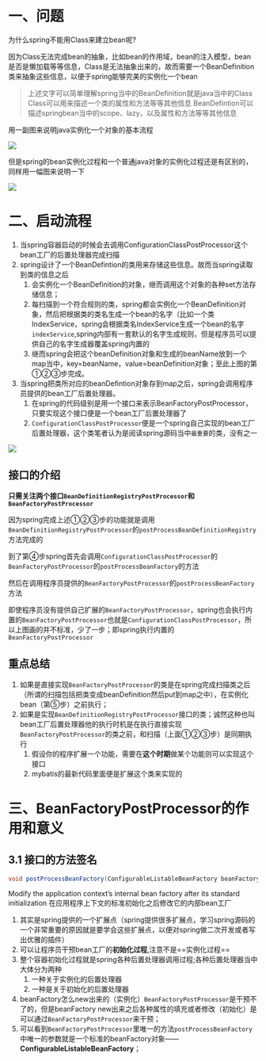 # 一、问题

为什么spring不能用Class来建立bean呢?

因为Class无法完成bean的抽象，比如bean的作用域，bean的注入模型，bean是否是懒加载等等信息，Class是无法抽象出来的，故而需要一个BeanDefinition类来抽象这些信息，以便于spring能够完美的实例化一个bean



> 上述文字可以简单理解spring当中的BeanDefinition就是java当中的Class
> Class可以用来描述一个类的属性和方法等等其他信息
> BeanDefintion可以描述springbean当中的scope、lazy，以及属性和方法等等其他信息



用一副图来说明java实例化一个对象的基本流程

![](C:\Users\Admin\Desktop\learn-spring\图片\20191018150846696.jpg)



但是spring的bean实例化过程和一个普通java对象的实例化过程还是有区别的，同样用一幅图来说明一下

![](C:\Users\Admin\Desktop\learn-spring\图片\20191018151632339.png)







# 二、启动流程

1. 当spring容器启动的时候会去调用ConfigurationClassPostProcessor这个bean工厂的后置处理器完成扫描
2. spring设计了一个BeanDefintion的类用来存储这些信息。故而当spring读取到类的信息之后
   1. 会实例化一个BeanDefinition的对象，继而调用这个对象的各种set方法存储信息；
   2. 每扫描到一个符合规则的类，spring都会实例化一个BeanDefinition对象，然后把根据类的类名生成一个bean的名字（比如一个类IndexService，spring会根据类名IndexService生成一个bean的名字`indexService`,spring内部有一套默认的名字生成规则，但是程序员可以提供自己的名字生成器覆盖spring内置的
   3. 继而spring会把这个beanDefinition对象和生成的beanName放到一个map当中，key=beanName，value=beanDefinition对象；至此上图的第①②③步完成。
3. 当spring把类所对应的beanDefintion对象存到map之后，spring会调用程序员提供的bean工厂后置处理器。
   1. 在spring的代码级别是用一个接口来表示BeanFactoryPostProcessor，只要实现这个接口便是一个bean工厂后置处理器了
   2. `ConfigurationClassPostProcessor`便是一个spring自己实现的bean工厂后置处理器，这个类笔者认为是阅读spring源码当中`最重要`的类，没有之一



![](C:\Users\Admin\Desktop\learn-spring\图片\20191018204649189.jpg)



## 接口的介绍

**只需关注两个接口`BeanDefinitionRegistryPostProcessor`和`BeanFactoryPostProcessor`**



因为spring完成上述①②③步的功能就是调用`BeanDefinitionRegistryPostProcessor`的`postProcessBeanDefinitionRegistry`方法完成的



到了第④步spring首先会调用`ConfigurationClassPostProcessor`的`BeanFactoryPostProcessor`的`postProcessBeanFactory`的方法

然后在调用程序员提供的`BeanFactoryPostProcessor`的`postProcessBeanFactory`方法



即使程序员没有提供自己扩展的`BeanFactoryPostProcessor`，spring也会执行内置的`BeanFactoryPostProcessor`也就是`ConfigurationClassPostProcessor`，所以上图画的并不标准，少了一步；即spring执行内置的`BeanFactoryPostProcessor`



## 重点总结

1. 如果是直接实现`BeanFactoryPostProcessor`的类是在spring完成扫描类之后（所谓的扫描包括把类变成beanDefinition然后put到map之中），在实例化bean（第⑤步）之前执行；
2. 如果是实现`BeanDefinitionRegistryPostProcessor`接口的类；诚然这种也叫bean工厂后置处理器他的执行时机是在执行直接实现`BeanFactoryPostProcessor`的类之前，和扫描（上面①②③步）是同期执行
   1. 假设你的程序扩展一个功能，需要在**这个时期**做某个功能则可以实现这个接口
   2. mybatis的最新代码里面便是扩展这个类来实现的





# 三、BeanFactoryPostProcessor的作用和意义

## 3.1 接口的方法签名

~~~java
void postProcessBeanFactory(ConfigurableListableBeanFactory beanFactory) throws BeansException;
~~~

Modify the application context’s internal bean factory after its standard initialization
在应用程序上下文的标准初始化之后修改它的内部bean工厂



1. 其实是spring提供的一个扩展点（spring提供很多扩展点，学习spring源码的一个非常重要的原因就是要学会这些扩展点，以便对spring做二次开发或者写出优雅的插件）
2. 可以让程序员干预bean工厂的**初始化过程**,注意不是==实例化过程==
3. 整个容器初始化过程就是spring各种后置处理器调用过程;各种后置处理器当中大体分为两种
   1. 一种关于实例化的后置处理器
   2. 一种是关于初始化的后置处理器
4. beanFactory怎么new出来的（实例化）`BeanFactoryPostProcessor`是干预不了的，但是beanFactory new出来之后各种属性的填充或者修改（初始化）是可以通过`BeanFactoryPostProcessor`来干预；
5. 可以看到`BeanFactoryPostProcessor`里唯一的方法`postProcessBeanFactory`中唯一的参数就是一个标准的beanFactory对象——**ConfigurableListableBeanFactory**；










































































































































































